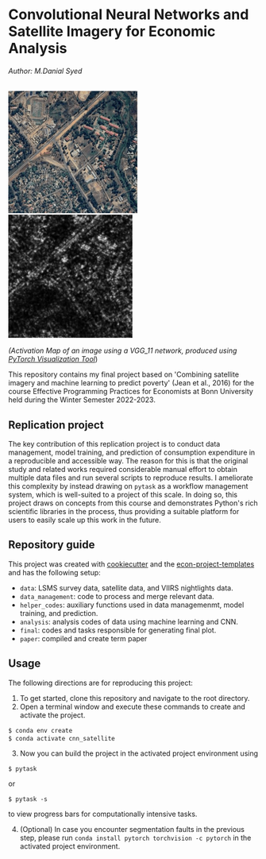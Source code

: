 # Convolutional Neural Networks and Satellite Imagery for Economic Analysis
###### Author: M.Danial Syed

<img src="https://github.com/MDanialSyed/cnn_satellite/blob/main/paper/high_light.png" width="260"> <img src="https://github.com/MDanialSyed/cnn_satellite/blob/main/paper/active_hl.png" width="250">

*(Activation Map of an image using a VGG_11 network, produced using [PyTorch Visualization Tool](https://github.com/utkuozbulak/pytorch-cnn-visualizations)*)

This repository contains my final project based on 'Combining satellite imagery and machine learning to predict poverty' (Jean et al., 2016) for the course Effective Programming Practices for Economists at Bonn University held during the Winter Semester 2022-2023. 

## Replication project

The key contribution of this replication project is to conduct data management, model training, and prediction of consumption expenditure in a reproducible and accessible way. The reason for this is that the original study and related works required considerable manual effort to obtain multiple data files and run several scripts to reproduce results. I ameliorate this complexity by instead drawing on `pytask` as a workflow management system, which is well-suited to a project of this scale. In doing so, this project draws on concepts from this course and demonstrates Python's rich scientific libraries in the process, thus providing a suitable platform for users to easily scale up this work in the future.

## Repository guide

This project was created with [cookiecutter](https://github.com/audreyr/cookiecutter) and the [econ-project-templates](https://github.com/OpenSourceEconomics/econ-project-templates) and has the following setup:

- `data`: LSMS survey data, satellite data, and VIIRS nightlights data.
- `data_management`: code to process and merge relevant data.
- `helper_codes`: auxiliary functions used in data managemenmt, model training, and prediction.
- `analysis`: analysis codes of data using machine learning and CNN.
- `final`: codes and tasks responsible for generating final plot. 
- `paper`: compiled and create term paper

## Usage

The following directions are for reproducing this project:

1. To get started, clone this repository and navigate to the root directory.
2. Open a terminal window and execute these commands to create and activate the project.

```console
$ conda env create
$ conda activate cnn_satellite
```

3. Now you can build the project in the activated project environment using 

```console
$ pytask
```

or 

```console
$ pytask -s 
```

to view progress bars for computationally intensive tasks. 

4. (Optional) In case you encounter segmentation faults in the previous step, please run `conda install pytorch torchvision -c pytorch` in the activated project environment. 
